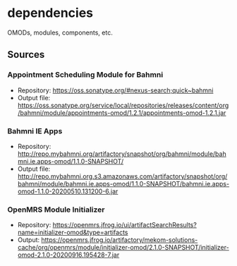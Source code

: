 # dependencies
OMODs, modules, components, etc.

## Sources  

### Appointment Scheduling Module for Bahmni  
- Repository: https://oss.sonatype.org/#nexus-search;quick~bahmni  
- Output file: https://oss.sonatype.org/service/local/repositories/releases/content/org/bahmni/module/appointments-omod/1.2.1/appointments-omod-1.2.1.jar  

### Bahmni IE Apps   
- Repository: http://repo.mybahmni.org/artifactory/snapshot/org/bahmni/module/bahmni.ie.apps-omod/1.1.0-SNAPSHOT/  
- Output file: http://repo.mybahmni.org.s3.amazonaws.com/artifactory/snapshot/org/bahmni/module/bahmni.ie.apps-omod/1.1.0-SNAPSHOT/bahmni.ie.apps-omod-1.1.0-20200510.131200-6.jar 

### OpenMRS Module Initializer  
- Repository: https://openmrs.jfrog.io/ui/artifactSearchResults?name=initializer-omod&type=artifacts  
- Output: https://openmrs.jfrog.io/artifactory/mekom-solutions-cache/org/openmrs/module/initializer-omod/2.1.0-SNAPSHOT/initializer-omod-2.1.0-20200916.195428-7.jar  
